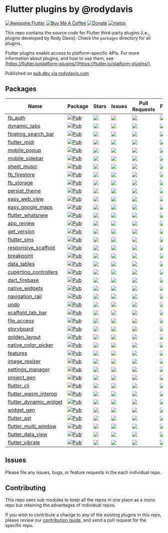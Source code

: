 # Flutter plugins by @rodydavis

[![Awesome Flutter](https://img.shields.io/badge/Awesome-Flutter-blue.svg?longCache=true&style=flat-square)](https://github.com/Solido/awesome-flutter)
[![Buy Me A Coffee](https://img.shields.io/badge/Donate-Buy%20Me%20A%20Coffee-yellow.svg)](https://www.buymeacoffee.com/rodydavis)
[![Donate](https://img.shields.io/badge/Donate-PayPal-green.svg)](https://www.paypal.com/cgi-bin/webscr?cmd=_s-xclick&hosted_button_id=WSH3GVC49GNNJ)
[![melos](https://img.shields.io/badge/maintained%20with-melos-f700ff.svg?style=flat-square)](https://github.com/invertase/melos)

This repo contains the source code for
Flutter third-party plugins (i.e., plugins developed by Rody Davis).
Check the `packages` directory for all plugins.

Flutter plugins enable access to platform-specific APIs. For more information
about plugins, and how to use them, see
[https://flutter.io/platform-plugins/](https://flutter.io/platform-plugins/).

Published on [pub.dev via rodydavis.com](https://pub.dev/publishers/rodydavis.com/packages)

## Packages

<!-- START_PACKAGES -->
| Name | Package | Stars | Issues | Pull Requests | Forks |
| --- | --- | --- | --- | --- | --- |
| [fb_auth](https://github.com/rodydavis/fb_auth) | [![Pub](https://img.shields.io/pub/v/fb_auth.svg?style=popout)](https://pub.dartlang.org/packages/fb_auth) |  ![](https://img.shields.io/github/stars/rodydavis/fb_auth) | ![](https://img.shields.io/github/issues/rodydavis/fb_auth) | ![](https://img.shields.io/github/issues-pr/rodydavis/fb_auth) | ![](https://img.shields.io/github/forks/rodydavis/fb_auth) |
| [dynamic_tabs](https://github.com/rodydavis/dynamic_tabs) | [![Pub](https://img.shields.io/pub/v/dynamic_tabs.svg?style=popout)](https://pub.dartlang.org/packages/dynamic_tabs) |  ![](https://img.shields.io/github/stars/rodydavis/dynamic_tabs) | ![](https://img.shields.io/github/issues/rodydavis/dynamic_tabs) | ![](https://img.shields.io/github/issues-pr/rodydavis/dynamic_tabs) | ![](https://img.shields.io/github/forks/rodydavis/dynamic_tabs) |
| [floating_search_bar](https://github.com/rodydavis/floating_search_bar) | [![Pub](https://img.shields.io/pub/v/floating_search_bar.svg?style=popout)](https://pub.dartlang.org/packages/floating_search_bar) |  ![](https://img.shields.io/github/stars/rodydavis/floating_search_bar) | ![](https://img.shields.io/github/issues/rodydavis/floating_search_bar) | ![](https://img.shields.io/github/issues-pr/rodydavis/floating_search_bar) | ![](https://img.shields.io/github/forks/rodydavis/floating_search_bar) |
| [flutter_midi](https://github.com/rodydavis/flutter_midi) | [![Pub](https://img.shields.io/pub/v/flutter_midi.svg?style=popout)](https://pub.dartlang.org/packages/flutter_midi) |  ![](https://img.shields.io/github/stars/rodydavis/flutter_midi) | ![](https://img.shields.io/github/issues/rodydavis/flutter_midi) | ![](https://img.shields.io/github/issues-pr/rodydavis/flutter_midi) | ![](https://img.shields.io/github/forks/rodydavis/flutter_midi) |
| [mobile_popup](https://github.com/rodydavis/mobile_popup) | [![Pub](https://img.shields.io/pub/v/mobile_popup.svg?style=popout)](https://pub.dartlang.org/packages/mobile_popup) |  ![](https://img.shields.io/github/stars/rodydavis/mobile_popup) | ![](https://img.shields.io/github/issues/rodydavis/mobile_popup) | ![](https://img.shields.io/github/issues-pr/rodydavis/mobile_popup) | ![](https://img.shields.io/github/forks/rodydavis/mobile_popup) |
| [mobile_sidebar](https://github.com/rodydavis/mobile_sidebar) | [![Pub](https://img.shields.io/pub/v/mobile_sidebar.svg?style=popout)](https://pub.dartlang.org/packages/mobile_sidebar) |  ![](https://img.shields.io/github/stars/rodydavis/mobile_sidebar) | ![](https://img.shields.io/github/issues/rodydavis/mobile_sidebar) | ![](https://img.shields.io/github/issues-pr/rodydavis/mobile_sidebar) | ![](https://img.shields.io/github/forks/rodydavis/mobile_sidebar) |
| [sheet_music](https://github.com/rodydavis/sheet_music) | [![Pub](https://img.shields.io/pub/v/sheet_music.svg?style=popout)](https://pub.dartlang.org/packages/sheet_music) |  ![](https://img.shields.io/github/stars/rodydavis/sheet_music) | ![](https://img.shields.io/github/issues/rodydavis/sheet_music) | ![](https://img.shields.io/github/issues-pr/rodydavis/sheet_music) | ![](https://img.shields.io/github/forks/rodydavis/sheet_music) |
| [fb_firestore](https://github.com/rodydavis/fb_firestore) | [![Pub](https://img.shields.io/pub/v/fb_firestore.svg?style=popout)](https://pub.dartlang.org/packages/fb_firestore) |  ![](https://img.shields.io/github/stars/rodydavis/fb_firestore) | ![](https://img.shields.io/github/issues/rodydavis/fb_firestore) | ![](https://img.shields.io/github/issues-pr/rodydavis/fb_firestore) | ![](https://img.shields.io/github/forks/rodydavis/fb_firestore) |
| [fb_storage](https://github.com/rodydavis/fb_storage) | [![Pub](https://img.shields.io/pub/v/fb_storage.svg?style=popout)](https://pub.dartlang.org/packages/fb_storage) |  ![](https://img.shields.io/github/stars/rodydavis/fb_storage) | ![](https://img.shields.io/github/issues/rodydavis/fb_storage) | ![](https://img.shields.io/github/issues-pr/rodydavis/fb_storage) | ![](https://img.shields.io/github/forks/rodydavis/fb_storage) |
| [persist_theme](https://github.com/fluttercommunity/persist_theme) | [![Pub](https://img.shields.io/pub/v/persist_theme.svg?style=popout)](https://pub.dartlang.org/packages/persist_theme) |  ![](https://img.shields.io/github/stars/fluttercommunity/persist_theme) | ![](https://img.shields.io/github/issues/fluttercommunity/persist_theme) | ![](https://img.shields.io/github/issues-pr/fluttercommunity/persist_theme) | ![](https://img.shields.io/github/forks/fluttercommunity/persist_theme) |
| [easy_web_view](https://github.com/rodydavis/easy_web_view) | [![Pub](https://img.shields.io/pub/v/easy_web_view.svg?style=popout)](https://pub.dartlang.org/packages/easy_web_view) |  ![](https://img.shields.io/github/stars/rodydavis/easy_web_view) | ![](https://img.shields.io/github/issues/rodydavis/easy_web_view) | ![](https://img.shields.io/github/issues-pr/rodydavis/easy_web_view) | ![](https://img.shields.io/github/forks/rodydavis/easy_web_view) |
| [easy_google_maps](https://github.com/rodydavis/easy_google_maps) | [![Pub](https://img.shields.io/pub/v/easy_google_maps.svg?style=popout)](https://pub.dartlang.org/packages/easy_google_maps) |  ![](https://img.shields.io/github/stars/rodydavis/easy_google_maps) | ![](https://img.shields.io/github/issues/rodydavis/easy_google_maps) | ![](https://img.shields.io/github/issues-pr/rodydavis/easy_google_maps) | ![](https://img.shields.io/github/forks/rodydavis/easy_google_maps) |
| [flutter_whatsnew](https://github.com/fluttercommunity/flutter_whatsnew) | [![Pub](https://img.shields.io/pub/v/flutter_whatsnew.svg?style=popout)](https://pub.dartlang.org/packages/flutter_whatsnew) |  ![](https://img.shields.io/github/stars/fluttercommunity/flutter_whatsnew) | ![](https://img.shields.io/github/issues/fluttercommunity/flutter_whatsnew) | ![](https://img.shields.io/github/issues-pr/fluttercommunity/flutter_whatsnew) | ![](https://img.shields.io/github/forks/fluttercommunity/flutter_whatsnew) |
| [app_review](https://github.com/fluttercommunity/app_review) | [![Pub](https://img.shields.io/pub/v/app_review.svg?style=popout)](https://pub.dartlang.org/packages/app_review) |  ![](https://img.shields.io/github/stars/fluttercommunity/app_review) | ![](https://img.shields.io/github/issues/fluttercommunity/app_review) | ![](https://img.shields.io/github/issues-pr/fluttercommunity/app_review) | ![](https://img.shields.io/github/forks/fluttercommunity/app_review) |
| [get_version](https://github.com/fluttercommunity/get_version) | [![Pub](https://img.shields.io/pub/v/get_version.svg?style=popout)](https://pub.dartlang.org/packages/get_version) |  ![](https://img.shields.io/github/stars/fluttercommunity/get_version) | ![](https://img.shields.io/github/issues/fluttercommunity/get_version) | ![](https://img.shields.io/github/issues-pr/fluttercommunity/get_version) | ![](https://img.shields.io/github/forks/fluttercommunity/get_version) |
| [flutter_sms](https://github.com/fluttercommunity/flutter_sms) | [![Pub](https://img.shields.io/pub/v/flutter_sms.svg?style=popout)](https://pub.dartlang.org/packages/flutter_sms) |  ![](https://img.shields.io/github/stars/fluttercommunity/flutter_sms) | ![](https://img.shields.io/github/issues/fluttercommunity/flutter_sms) | ![](https://img.shields.io/github/issues-pr/fluttercommunity/flutter_sms) | ![](https://img.shields.io/github/forks/fluttercommunity/flutter_sms) |
| [responsive_scaffold](https://github.com/fluttercommunity/responsive_scaffold) | [![Pub](https://img.shields.io/pub/v/responsive_scaffold.svg?style=popout)](https://pub.dartlang.org/packages/responsive_scaffold) |  ![](https://img.shields.io/github/stars/fluttercommunity/responsive_scaffold) | ![](https://img.shields.io/github/issues/fluttercommunity/responsive_scaffold) | ![](https://img.shields.io/github/issues-pr/fluttercommunity/responsive_scaffold) | ![](https://img.shields.io/github/forks/fluttercommunity/responsive_scaffold) |
| [breakpoint](https://github.com/fluttercommunity/breakpoint) | [![Pub](https://img.shields.io/pub/v/breakpoint.svg?style=popout)](https://pub.dartlang.org/packages/breakpoint) |  ![](https://img.shields.io/github/stars/fluttercommunity/breakpoint) | ![](https://img.shields.io/github/issues/fluttercommunity/breakpoint) | ![](https://img.shields.io/github/issues-pr/fluttercommunity/breakpoint) | ![](https://img.shields.io/github/forks/fluttercommunity/breakpoint) |
| [data_tables](https://github.com/rodydavis/data_tables) | [![Pub](https://img.shields.io/pub/v/data_tables.svg?style=popout)](https://pub.dartlang.org/packages/data_tables) |  ![](https://img.shields.io/github/stars/rodydavis/data_tables) | ![](https://img.shields.io/github/issues/rodydavis/data_tables) | ![](https://img.shields.io/github/issues-pr/rodydavis/data_tables) | ![](https://img.shields.io/github/forks/rodydavis/data_tables) |
| [cupertino_controllers](https://github.com/rodydavis/cupertino_controllers) | [![Pub](https://img.shields.io/pub/v/cupertino_controllers.svg?style=popout)](https://pub.dartlang.org/packages/cupertino_controllers) |  ![](https://img.shields.io/github/stars/rodydavis/cupertino_controllers) | ![](https://img.shields.io/github/issues/rodydavis/cupertino_controllers) | ![](https://img.shields.io/github/issues-pr/rodydavis/cupertino_controllers) | ![](https://img.shields.io/github/forks/rodydavis/cupertino_controllers) |
| [dart_firebase](https://github.com/rodydavis/dart_firebase) | [![Pub](https://img.shields.io/pub/v/dart_firebase.svg?style=popout)](https://pub.dartlang.org/packages/dart_firebase) |  ![](https://img.shields.io/github/stars/rodydavis/dart_firebase) | ![](https://img.shields.io/github/issues/rodydavis/dart_firebase) | ![](https://img.shields.io/github/issues-pr/rodydavis/dart_firebase) | ![](https://img.shields.io/github/forks/rodydavis/dart_firebase) |
| [native_widgets](https://github.com/fluttercommunity/native_widgets) | [![Pub](https://img.shields.io/pub/v/native_widgets.svg?style=popout)](https://pub.dartlang.org/packages/native_widgets) |  ![](https://img.shields.io/github/stars/fluttercommunity/native_widgets) | ![](https://img.shields.io/github/issues/fluttercommunity/native_widgets) | ![](https://img.shields.io/github/issues-pr/fluttercommunity/native_widgets) | ![](https://img.shields.io/github/forks/fluttercommunity/native_widgets) |
| [navigation_rail](https://github.com/rodydavis/navigation_rail) | [![Pub](https://img.shields.io/pub/v/navigation_rail.svg?style=popout)](https://pub.dartlang.org/packages/navigation_rail) |  ![](https://img.shields.io/github/stars/rodydavis/navigation_rail) | ![](https://img.shields.io/github/issues/rodydavis/navigation_rail) | ![](https://img.shields.io/github/issues-pr/rodydavis/navigation_rail) | ![](https://img.shields.io/github/forks/rodydavis/navigation_rail) |
| [undo](https://github.com/rodydavis/undo) | [![Pub](https://img.shields.io/pub/v/undo.svg?style=popout)](https://pub.dartlang.org/packages/undo) |  ![](https://img.shields.io/github/stars/rodydavis/undo) | ![](https://img.shields.io/github/issues/rodydavis/undo) | ![](https://img.shields.io/github/issues-pr/rodydavis/undo) | ![](https://img.shields.io/github/forks/rodydavis/undo) |
| [scaffold_tab_bar](https://github.com/rodydavis/scaffold_tab_bar) | [![Pub](https://img.shields.io/pub/v/scaffold_tab_bar.svg?style=popout)](https://pub.dartlang.org/packages/scaffold_tab_bar) |  ![](https://img.shields.io/github/stars/rodydavis/scaffold_tab_bar) | ![](https://img.shields.io/github/issues/rodydavis/scaffold_tab_bar) | ![](https://img.shields.io/github/issues-pr/rodydavis/scaffold_tab_bar) | ![](https://img.shields.io/github/forks/rodydavis/scaffold_tab_bar) |
| [file_access](https://github.com/rodydavis/file_access) | [![Pub](https://img.shields.io/pub/v/file_access.svg?style=popout)](https://pub.dartlang.org/packages/file_access) |  ![](https://img.shields.io/github/stars/rodydavis/file_access) | ![](https://img.shields.io/github/issues/rodydavis/file_access) | ![](https://img.shields.io/github/issues-pr/rodydavis/file_access) | ![](https://img.shields.io/github/forks/rodydavis/file_access) |
| [storyboard](https://github.com/rodydavis/storyboard) | [![Pub](https://img.shields.io/pub/v/storyboard.svg?style=popout)](https://pub.dartlang.org/packages/storyboard) |  ![](https://img.shields.io/github/stars/rodydavis/storyboard) | ![](https://img.shields.io/github/issues/rodydavis/storyboard) | ![](https://img.shields.io/github/issues-pr/rodydavis/storyboard) | ![](https://img.shields.io/github/forks/rodydavis/storyboard) |
| [golden_layout](https://github.com/rodydavis/golden_layout) | [![Pub](https://img.shields.io/pub/v/golden_layout.svg?style=popout)](https://pub.dartlang.org/packages/golden_layout) |  ![](https://img.shields.io/github/stars/rodydavis/golden_layout) | ![](https://img.shields.io/github/issues/rodydavis/golden_layout) | ![](https://img.shields.io/github/issues-pr/rodydavis/golden_layout) | ![](https://img.shields.io/github/forks/rodydavis/golden_layout) |
| [native_color_picker](https://github.com/rodydavis/native_color_picker) | [![Pub](https://img.shields.io/pub/v/native_color_picker.svg?style=popout)](https://pub.dartlang.org/packages/native_color_picker) |  ![](https://img.shields.io/github/stars/rodydavis/native_color_picker) | ![](https://img.shields.io/github/issues/rodydavis/native_color_picker) | ![](https://img.shields.io/github/issues-pr/rodydavis/native_color_picker) | ![](https://img.shields.io/github/forks/rodydavis/native_color_picker) |
| [features](https://github.com/rodydavis/features) | [![Pub](https://img.shields.io/pub/v/features.svg?style=popout)](https://pub.dartlang.org/packages/features) |  ![](https://img.shields.io/github/stars/rodydavis/features) | ![](https://img.shields.io/github/issues/rodydavis/features) | ![](https://img.shields.io/github/issues-pr/rodydavis/features) | ![](https://img.shields.io/github/forks/rodydavis/features) |
| [image_resizer](https://github.com/rodydavis/image_resizer) | [![Pub](https://img.shields.io/pub/v/image_resizer.svg?style=popout)](https://pub.dartlang.org/packages/image_resizer) |  ![](https://img.shields.io/github/stars/rodydavis/image_resizer) | ![](https://img.shields.io/github/issues/rodydavis/image_resizer) | ![](https://img.shields.io/github/issues-pr/rodydavis/image_resizer) | ![](https://img.shields.io/github/forks/rodydavis/image_resizer) |
| [settings_manager](https://github.com/rodydavis/settings_manager) | [![Pub](https://img.shields.io/pub/v/settings_manager.svg?style=popout)](https://pub.dartlang.org/packages/settings_manager) |  ![](https://img.shields.io/github/stars/rodydavis/settings_manager) | ![](https://img.shields.io/github/issues/rodydavis/settings_manager) | ![](https://img.shields.io/github/issues-pr/rodydavis/settings_manager) | ![](https://img.shields.io/github/forks/rodydavis/settings_manager) |
| [project_gen](https://github.com/rodydavis/project_gen) | [![Pub](https://img.shields.io/pub/v/project_gen.svg?style=popout)](https://pub.dartlang.org/packages/project_gen) |  ![](https://img.shields.io/github/stars/rodydavis/project_gen) | ![](https://img.shields.io/github/issues/rodydavis/project_gen) | ![](https://img.shields.io/github/issues-pr/rodydavis/project_gen) | ![](https://img.shields.io/github/forks/rodydavis/project_gen) |
| [flutter_cli](https://github.com/rodydavis/flutter_cli) | [![Pub](https://img.shields.io/pub/v/flutter_cli.svg?style=popout)](https://pub.dartlang.org/packages/flutter_cli) |  ![](https://img.shields.io/github/stars/rodydavis/flutter_cli) | ![](https://img.shields.io/github/issues/rodydavis/flutter_cli) | ![](https://img.shields.io/github/issues-pr/rodydavis/flutter_cli) | ![](https://img.shields.io/github/forks/rodydavis/flutter_cli) |
| [flutter_wasm_interop](https://github.com/rodydavis/flutter_wasm_interop) | [![Pub](https://img.shields.io/pub/v/flutter_wasm_interop.svg?style=popout)](https://pub.dartlang.org/packages/flutter_wasm_interop) |  ![](https://img.shields.io/github/stars/rodydavis/flutter_wasm_interop) | ![](https://img.shields.io/github/issues/rodydavis/flutter_wasm_interop) | ![](https://img.shields.io/github/issues-pr/rodydavis/flutter_wasm_interop) | ![](https://img.shields.io/github/forks/rodydavis/flutter_wasm_interop) |
| [flutter_dynamic_widget](https://github.com/rodydavis/flutter_dynamic_widget) | [![Pub](https://img.shields.io/pub/v/flutter_dynamic_widget.svg?style=popout)](https://pub.dartlang.org/packages/flutter_dynamic_widget) |  ![](https://img.shields.io/github/stars/rodydavis/flutter_dynamic_widget) | ![](https://img.shields.io/github/issues/rodydavis/flutter_dynamic_widget) | ![](https://img.shields.io/github/issues-pr/rodydavis/flutter_dynamic_widget) | ![](https://img.shields.io/github/forks/rodydavis/flutter_dynamic_widget) |
| [widget_gen](https://github.com/rodydavis/widget_gen) | [![Pub](https://img.shields.io/pub/v/widget_gen.svg?style=popout)](https://pub.dartlang.org/packages/widget_gen) |  ![](https://img.shields.io/github/stars/rodydavis/widget_gen) | ![](https://img.shields.io/github/issues/rodydavis/widget_gen) | ![](https://img.shields.io/github/issues-pr/rodydavis/widget_gen) | ![](https://img.shields.io/github/forks/rodydavis/widget_gen) |
| [flutter_ast](https://github.com/rodydavis/flutter_ast) | [![Pub](https://img.shields.io/pub/v/flutter_ast.svg?style=popout)](https://pub.dartlang.org/packages/flutter_ast) |  ![](https://img.shields.io/github/stars/rodydavis/flutter_ast) | ![](https://img.shields.io/github/issues/rodydavis/flutter_ast) | ![](https://img.shields.io/github/issues-pr/rodydavis/flutter_ast) | ![](https://img.shields.io/github/forks/rodydavis/flutter_ast) |
| [flutter_multi_window](https://github.com/rodydavis/flutter_multi_window) | [![Pub](https://img.shields.io/pub/v/flutter_multi_window.svg?style=popout)](https://pub.dartlang.org/packages/flutter_multi_window) |  ![](https://img.shields.io/github/stars/rodydavis/flutter_multi_window) | ![](https://img.shields.io/github/issues/rodydavis/flutter_multi_window) | ![](https://img.shields.io/github/issues-pr/rodydavis/flutter_multi_window) | ![](https://img.shields.io/github/forks/rodydavis/flutter_multi_window) |
| [flutter_data_view](https://github.com/rodydavis/flutter_data_view) | [![Pub](https://img.shields.io/pub/v/flutter_data_view.svg?style=popout)](https://pub.dartlang.org/packages/flutter_data_view) |  ![](https://img.shields.io/github/stars/rodydavis/flutter_data_view) | ![](https://img.shields.io/github/issues/rodydavis/flutter_data_view) | ![](https://img.shields.io/github/issues-pr/rodydavis/flutter_data_view) | ![](https://img.shields.io/github/forks/rodydavis/flutter_data_view) |
| [flutter_vibrate](https://github.com/rodydavis/flutter_vibrate) | [![Pub](https://img.shields.io/pub/v/flutter_vibrate.svg?style=popout)](https://pub.dartlang.org/packages/flutter_vibrate) |  ![](https://img.shields.io/github/stars/rodydavis/flutter_vibrate) | ![](https://img.shields.io/github/issues/rodydavis/flutter_vibrate) | ![](https://img.shields.io/github/issues-pr/rodydavis/flutter_vibrate) | ![](https://img.shields.io/github/forks/rodydavis/flutter_vibrate) |
<!-- END_PACKAGES -->

## Issues

Please file any issues, bugs, or feature requests in the each individual repo.

## Contributing

This repo uses sub modules to keep all the repos in one place as a mono repo but retaining the advantages of individual repos.

If you wish to contribute a change to any of the existing plugins in this repo,
please review our [contribution guide](https://github.com/rodydavis/plugins/blob/master/CONTRIBUTING.md),
and send a pull request for the specific repo.
